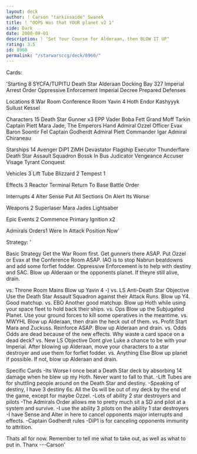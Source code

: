 ```yaml
---
layout: deck
author: ! Carson "tarkinsaide" Swanek
title: ! "OOPS Was that YOUR planet v2 1"
side: Dark
date: 2000-08-01
description: ! "Set Your Course for Alderaan, then BLOW IT UP"
rating: 3.5
id: 8960
permalink: "/starwarsccg/deck/8960/"
---
```

Cards: 

'Starting 8
SYCFA/TUPITU
Death Star
Alderaan
Docking Bay 327
Imperial Arrest Order
Oppressive Enforcement
Imperial Decree
Prepared Defenses

Locations 8
War Room
Conference Room
Yavin 4
Hoth
Endor
Kashyyyk
Sullust
Kessel

Characters 15
Death Star Gunner x3
EPP Vader
Boba Fett
Grand Moff Tarkin
Captain Piett
Mara Jade, The Emperors Hand
Admiral Ozzel
Officer Evax
Baron Soontir Fel
Captain Godherdt
Admiral Piett
Commander Igar
Admiral Chiraneau

Starships 14
Avenger
DiP1
ZiMH
Devastator
Flagship Executor
Thunderflare
Death Star Assault Squadron
Bossk In Bus
Judicator
Vengeance
Accuser
Visage
Tyrant
Conquest

Vehicles 3
Lift Tube
Blizzard 2
Tempest 1

Effects 3
Reactor Terminal
Return To Base
Battle Order

Interrupts 4
Alter
Sense
Put All Sections On Alert
Its Worse

Weapons 2
Superlaser
Mara Jades Lightsaber

Epic Events 2
Commence Primary Ignition x2

Admirals Orders1
Were In Attack Position Now'

Strategy: '

Basic Strategy	Get the War Room first.  Get gunners there ASAP.  Put Ozzel or Evax at the Conference Room ASAP.  IAO is to stop Nabrun beatdowns and add some forfiet fodder.	Oppressive Enforcement is to help with destiny and SAC.  Blow up Alderaan or the opponents planet.  If theyre still alive, drain.

vs. Throne Room Mains Blow up Yavin 4 -)
vs. LS Anti-Death Star Objective  Use the Death Star Assault Squadron against their Attack Runs.  Blow up Y4.	Good matchup.
vs. EBO  Another good matchup.  Blow up Hoth while using your space fleet to hold back their ships.
vs. Ops  Blow up the Subjugated Planet.  Use your ground forces to kill some operatives in the meantime.
vs. MWYHL  Blow up Alderaan, then drain the heck out of them.
vs. Profit Start Mara and Zuckuss.  Reinforce ASAP.  Blow up Alderaan and drain.
vs. Odds  Odds are dead because of the new effects.  Why waste a card space on a dead deck?
vs. New LS Objective Dont give Luke a chance to be with your Imperial.  After blowing up Alderaan, move your characters to a star destroyer and use them for forfiet fodder.
vs. Anything Else Blow up planet if possible.	If not, blow up Alderaan and drain.

Specific Cards
-Its Worse  I once beat a Death Star deck by absorbing 14 damage when he blew up my Hoth.  Never want to fall to that.
-Lift Tubes are for shuttling people around on the Death Star and destiny.
-Speaking of destiny, I have 3 destiny 6s.  All the 0s will be out of my deck by the end of the game, except for maybe Ozzel.
-Lots of ability 2 star destroyers and pilots
-The Admirals Order allows me to pretty much sit a SD and pilot at a system and survive.
-I use the ability 3 pilots on the ability 1 star destroyers
-I have Sense and Alter in here to cancel opponents major interrupts and effects.
-Captain Godherdt rules
-DiP1 is for canceling opponents immunity to attrition.

Thats all for now.  Remember to tell me what to take out, as well as what to put in.
Thanx
---Carson'
